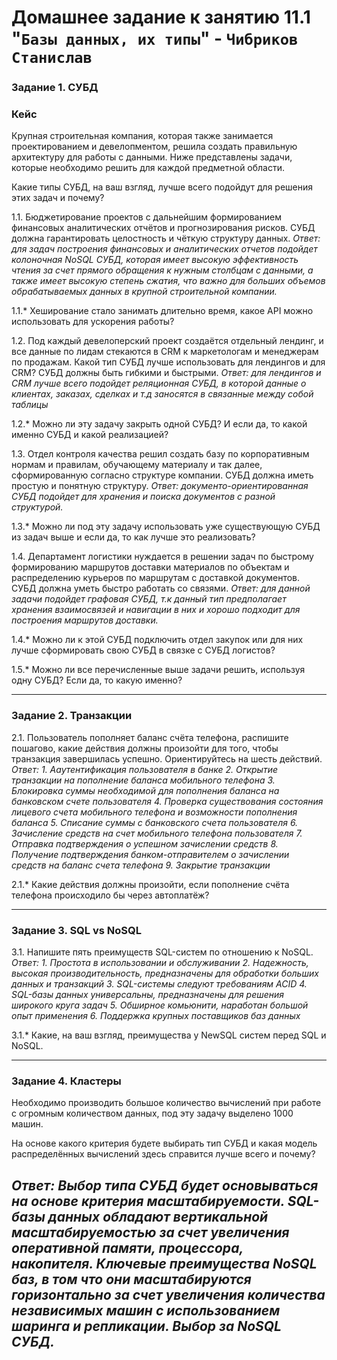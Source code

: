# Домашнее задание к занятию 11.1 "`Базы данных, их типы`" - `Чибриков Станислав`

### Задание 1. СУБД

### Кейс
Крупная строительная компания, которая также занимается проектированием и девелопментом, решила создать правильную архитектуру для работы с данными. Ниже представлены задачи, которые необходимо решить для каждой предметной области.

Какие типы СУБД, на ваш взгляд, лучше всего подойдут для решения этих задач и почему?

1.1. Бюджетирование проектов с дальнейшим формированием финансовых аналитических отчётов и прогнозирования рисков. СУБД должна гарантировать целостность и чёткую структуру данных.
*Ответ: для задач построения финансовых и аналитических отчетов подойдет колоночная NoSQL СУБД, которая имеет высокую эффективность чтения за счет прямого обращения к нужным столбцам с данными, а также имеет высокую степень сжатия, что важно для больших объемов обрабатываемых данных в крупной строительной компании.*

1.1.* Хеширование стало занимать длительно время, какое API можно использовать для ускорения работы?

1.2. Под каждый девелоперский проект создаётся отдельный лендинг, и все данные по лидам стекаются в CRM к маркетологам и менеджерам по продажам. Какой тип СУБД лучше использовать для лендингов и для CRM? СУБД должны быть гибкими и быстрыми.
*Ответ: для лендингов и CRM лучше всего подойдет реляционная СУБД, в которой данные о клиентах, заказах, сделках и т.д заносятся в связанные между собой таблицы*

1.2.* Можно ли эту задачу закрыть одной СУБД? И если да, то какой именно СУБД и какой реализацией?

1.3. Отдел контроля качества решил создать базу по корпоративным нормам и правилам, обучающему материалу и так далее, сформированную согласно структуре компании. СУБД должна иметь простую и понятную структуру.
*Ответ: документо-ориентированная СУБД подойдет для хранения и поиска документов с разной структурой.*

1.3.* Можно ли под эту задачу использовать уже существующую СУБД из задач выше и если да, то как лучше это реализовать?

1.4. Департамент логистики нуждается в решении задач по быстрому формированию маршрутов доставки материалов по объектам и распределению курьеров по маршрутам с доставкой документов. СУБД должна уметь быстро работать со связями.
*Ответ: для данной задачи подойдет графовая СУБД, т.к данный тип предполагает хранения взаимосвязей и навигации в них и хорошо подходит для построения маршрутов доставки.*

1.4.* Можно ли к этой СУБД подключить отдел закупок или для них лучше сформировать свою СУБД в связке с СУБД логистов?

1.5.* Можно ли все перечисленные выше задачи решить, используя одну СУБД? Если да, то какую именно?

---

### Задание 2. Транзакции

2.1. Пользователь пополняет баланс счёта телефона, распишите пошагово, какие действия должны произойти для того, чтобы транзакция завершилась успешно. Ориентируйтесь на шесть действий.
*Ответ:*
*1. Ааутентификация пользователя в банке*
*2. Открытие транзакции на пополнение баланса мобильного телефона*
*3. Блокировка суммы необходимой для пополнения баланса на банковском счете пользователя*
*4. Проверка существования состояния лицевого счета мобильного телефона и возможности пополнения баланса*
*5. Списание суммы с банковского счета пользователя*
*6. Зачисление средств на счет мобильного телефона пользователя*
*7. Отправка подтверждения о успешном зачислении средств*
*8. Получение подтверждения банком-отправителем о зачислении средств на баланс счета телефона*
*9. Закрытие транзакции*

2.1.* Какие действия должны произойти, если пополнение счёта телефона происходило бы через автоплатёж?

---

### Задание 3. SQL vs NoSQL

3.1. Напишите пять преимуществ SQL-систем по отношению к NoSQL.
*Ответ:*
*1. Простота в использовании и обслуживании*
*2. Надежность, высокая производительность, предназначены для обработки больших данных и транзакций*
*3. SQL-системы следуют требованиям ACID*
*4. SQL-базы данных универсальны, предназначены для решения широкого круга задач*
*5. Обширное комьюнити, наработан большой опыт применения*
*6. Поддержка крупных поставщиков баз данных*

3.1.* Какие, на ваш взгляд, преимущества у NewSQL систем перед SQL и NoSQL.

---

### Задание 4. Кластеры

Необходимо производить большое количество вычислений при работе с огромным количеством данных, под эту задачу выделено 1000 машин.

На основе какого критерия будете выбирать тип СУБД и какая модель распределённых вычислений здесь справится лучше всего и почему?

*Ответ: Выбор типа СУБД будет основываться на основе критерия масштабируемости. SQL-базы данных обладают вертикальной масштабируемостью за счет увеличения оперативной памяти, процессора, накопителя. Ключевые преимущества NoSQL баз, в том что они масштабируются горизонтально за счет увеличения количества независимых машин с использованием шаринга и репликации. Выбор за NoSQL СУБД.*
---

